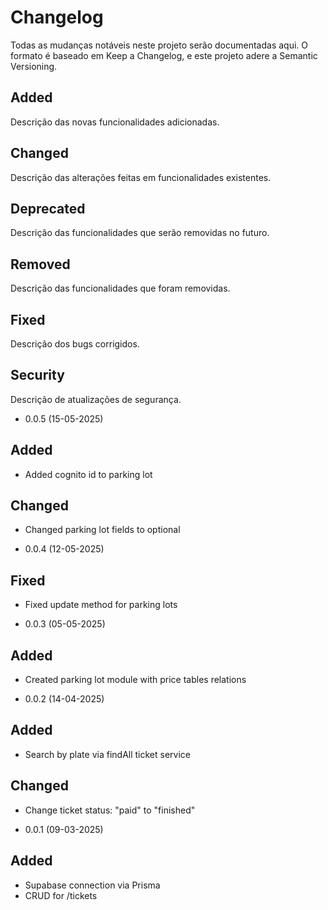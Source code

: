 # Changelog

Todas as mudanças notáveis neste projeto serão documentadas aqui.
O formato é baseado em Keep a Changelog, e este projeto adere a Semantic Versioning.

## Added

Descrição das novas funcionalidades adicionadas.

## Changed

Descrição das alterações feitas em funcionalidades existentes.

## Deprecated

Descrição das funcionalidades que serão removidas no futuro.

## Removed

Descrição das funcionalidades que foram removidas.

## Fixed

Descrição dos bugs corrigidos.

## Security

Descrição de atualizações de segurança.

- 0.0.5 (15-05-2025)

## Added

- Added cognito id to parking lot

## Changed

- Changed parking lot fields to optional

- 0.0.4 (12-05-2025)

## Fixed

- Fixed update method for parking lots

- 0.0.3 (05-05-2025)

## Added

- Created parking lot module with price tables relations

- 0.0.2 (14-04-2025)

## Added

- Search by plate via findAll ticket service

## Changed

- Change ticket status: "paid" to "finished"

- 0.0.1 (09-03-2025)

## Added

- Supabase connection via Prisma
- CRUD for /tickets
